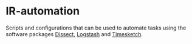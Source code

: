 # IR-automation

Scripts and configurations that can be used to automate tasks using the software packages [Dissect](https://github.com/fox-it/dissect), [Logstash](https://github.com/elastic/logstash) and [Timesketch](https://github.com/google/timesketch).